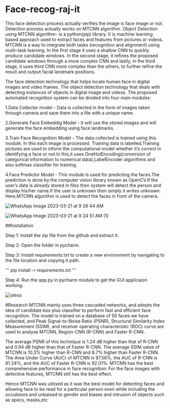# Face-recog-raj-it
This face detection process actually verifies the image is face image or not. Detection process actually works on MTCNN algorithm. Object Detection using MTCNN algorithm- is a python(pip) library. It is machine learning based approach used to extract faces and features from pictures or videos.
MTCNN is a way to integrate both tasks (recognition and alignment) using multi-task learning. In the first stage it uses a shallow CNN to quickly produce candidate
windows. In the second stage, it refines the proposed candidate windows through a more complex CNN and lastly, in the third stage, it uses third CNN more complex
than the others, to further refine the result and output facial landmark positions.

The face detection technology that helps locate human face in digital images and video frames. The object detection technology that deals with detecting instances of objects in digital image and videos. The proposed automated recognition system can be divided into four main modules:

1.Data Collector model -  Data is collected in the form of images taken through camera and save them into a file with a unique name.

2.Generate Face Embeddig Model - It will use the stored images and will generate the face embedding using face landmarks.

3.Train Face Recognition Model - The data collected is trained using this module. In this each image is processed. Training data is labelled.Training pictures are used to inform the computational model whether it’s correct in identifying a face or not.In this,it uses OneHotEncoding(conversion of categorical information to numerical data),LabelEncoder algorithms and also softmax classifier for training.

4.Face Predictor Model - This module is used for predicting the faces.The prediction is done by the computer vision library known as OpenCV.If the user’s data is already stored in files then system will detect the person and display his/her name.If the user is unknown then simply it writes unknown. Here,MTCNN algorithm is used to detect the faces in front of the camera.

![WhatsApp Image 2023-03-21 at 9 26 44 AM](https://user-images.githubusercontent.com/96908360/226514774-e6199dc3-d219-4bf4-8a80-279f6222c1ff.jpeg)

![WhatsApp Image 2023-03-21 at 9 24 51 AM (1)](https://user-images.githubusercontent.com/96908360/226514826-929c640f-5930-4a9d-8ca8-b2bee65ede98.jpeg)



##Installation

Step 1: Install the zip file from the github and extract it.

Step 2: Open the folder in pycharm. 

Step 3: Install requirements.txt to create a new environment by navigating to the file location and copying it path.

'''
pip install -r requirements.txt
'''

Step 4: Run the app.py in pycharm module to get the GUI applicaion working.

![steos](https://user-images.githubusercontent.com/96908360/226514939-3de5e340-e5cc-43c1-b9c8-0c259b4a17ca.jpeg)


#Research
 MTCNN mainly uses three cascaded networks, and adopts the idea of candidate box plus classifier to perform fast and efficient face recognition. The model is trained on a database of 50 faces we have collected, and Peak Signal-to-Noise Ratio (PSNR), Structural Similarity Index Measurement (SSIM), and receiver operating characteristic (ROC) curve are used to analyse MTCNN, Region-CNN (R-CNN) and Faster R-CNN.
 
 The average PSNR of this technique is 1.24 dB higher than that of R-CNN and 0.94 dB higher than that of Faster R-CNN. The average SSIM value of MTCNN is 10.3% higher than R-CNN and 8.7% higher than Faster R-CNN. The Area Under Curve (AUC) of MTCNN is 97.56%, the AUC of R-CNN is 91.24%, and the AUC of Faster R-CNN is 92.01%. MTCNN has the best comprehensive performance in face recognition. For the face images with defective features, MTCNN still has the best effect.
 
 Hence MTCNN was utilised as it was the best model for detecting faces and allowing face to be read for a particular person even while including the occulsions and unbaised to gender and biases and intrusion of objects such as specs, masks,etc
